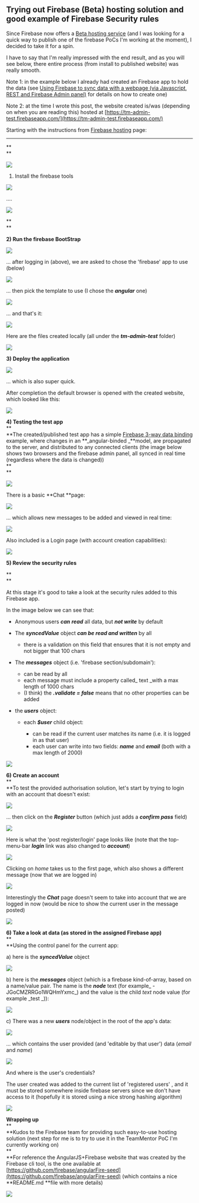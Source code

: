 ##  Trying out Firebase (Beta) hosting solution and good example of Firebase Security rules 

Since Firebase now offers a [Beta hosting service](https://www.firebase.com/docs/hosting.html) (and I was looking for a quick way to publish one of the firebase PoCs I'm working at the moment), I decided to take it for a spin.

I have to say that I'm really impressed with the end result, and as you will see below, there entire process (from install to published website) was really smooth.  


  


Note 1: in the example below I already had created an Firebase app to hold the data (see [Using Firebase to sync data with a webpage (via Javascript, REST and Firebase Admin panel)](http://blog.diniscruz.com/2014/02/using-firebase-to-sync-data-with.html) for details on how to create one) 

  


Note 2: at the time I wrote this post, the website created is/was (depending on when you are reading this) hosted at [https://tm-admin-test.firebaseapp.com/](https://tm-admin-test.firebaseapp.com/)

  


Starting with the instructions from [Firebase hosting](https://www.firebase.com/docs/hosting.html) page:

****  
**  
**

[![](images/Screen_Shot_2014-02-27_at_16_55_18.png)](http://2.bp.blogspot.com/-mbjRZjEjh3M/Uw9ucL7drsI/AAAAAAAAH68/_vmVzF2Yuaw/s1600/Screen+Shot+2014-02-27+at+16.55.18.png)

  


1) Install the firebase tools

  


  


[![](images/Screen_Shot_2014-02-27_at_17_01_47.png)](http://1.bp.blogspot.com/-OKdFaWfIT80/Uw9vn9LD7eI/AAAAAAAAH7U/JEw_-sh0_uw/s1600/Screen+Shot+2014-02-27+at+17.01.47.png)

 ....

[![](images/Screen_Shot_2014-02-27_at_17_02_06.png)](http://4.bp.blogspot.com/-00qYi8Gndw4/Uw9vn0kLYfI/AAAAAAAAH7Y/efkek80KQYs/s1600/Screen+Shot+2014-02-27+at+17.02.06.png)

**  
**

**2) Run the firebase BootStrap**

  


[![](images/Screen_Shot_2014-02-27_at_16_33_55.png)](http://1.bp.blogspot.com/-aLive0hUzPQ/Uw9uSOaFHpI/AAAAAAAAH4Q/_jKRnvNn3dY/s1600/Screen+Shot+2014-02-27+at+16.33.55.png)

  
... after logging in (above), we are asked to chose the 'firebase' app to use (below)

[![](images/Screen_Shot_2014-02-27_at_16_34_17.png)](http://1.bp.blogspot.com/-uA0xh1jKr0U/Uw9uSOJvanI/AAAAAAAAH4Y/sZbxaZs0fCo/s1600/Screen+Shot+2014-02-27+at+16.34.17.png)

  
... then pick the template to use (I chose the **_angular_** one)

[![](images/Screen_Shot_2014-02-27_at_16_34_37.png)](http://3.bp.blogspot.com/-a0eMhui73nI/Uw9uSGPaPiI/AAAAAAAAH4U/PO_pawb-bto/s1600/Screen+Shot+2014-02-27+at+16.34.37.png)

  
 ... and that's it:

[![](images/Screen_Shot_2014-02-27_at_16_35_02.png)](http://1.bp.blogspot.com/-Elz7FlHAZ1c/Uw9uS6WIsKI/AAAAAAAAH4o/wGy6ajJhgtE/s1600/Screen+Shot+2014-02-27+at+16.35.02.png)

  
Here are the files created locally (all under the **_tm-admin-test_** folder)

[![](images/Screen_Shot_2014-02-27_at_16_36_28.png)](http://2.bp.blogspot.com/-lwSLLLfQ_Zk/Uw9uVuCOBFI/AAAAAAAAH44/RCJ7j5VQ6SQ/s1600/Screen+Shot+2014-02-27+at+16.36.28.png)

**3) Deploy the application**

[![](images/Screen_Shot_2014-02-27_at_16_37_20.png)](http://1.bp.blogspot.com/-e5yfiP2SnrQ/Uw9uV4aw4vI/AAAAAAAAH5A/-6gy_D8-QfU/s1600/Screen+Shot+2014-02-27+at+16.37.20.png)

  
... which is also super quick.

After completion the default browser is opened with the created website, which looked like this:

[![](images/Screen_Shot_2014-02-27_at_16_40_48.png)](http://3.bp.blogspot.com/-WUztZVDHh4w/Uw9uVya9bDI/AAAAAAAAH48/m8xIMgwBzlk/s1600/Screen+Shot+2014-02-27+at+16.40.48.png)

  
**4) Testing the test app**  
**  
**The created/published test app has a simple [Firebase 3-way data binding](https://www.firebase.com/blog/2013-10-04-firebase-angular-data-binding.html) example, where changes in an **_angular-binded _**model, are propagated to the server, and distributed to any connected clients (the image below shows two browsers and the firebase admin panel, all synced in real time (regardless where the data is changed))  
**  
**  


[![](images/Screen_Shot_2014-02-27_at_16_42_24.png)](http://3.bp.blogspot.com/-kjttDs9399U/Uw9uWu5KObI/AAAAAAAAH5Q/RNg3PMpcsjc/s1600/Screen+Shot+2014-02-27+at+16.42.24.png)

  
There is a basic **Chat **page:

[![](images/Screen_Shot_2014-02-27_at_16_43_55.png)](http://2.bp.blogspot.com/-wqYNhCQUBkc/Uw9uXcfXAHI/AAAAAAAAH5c/zZO-X0NObrU/s1600/Screen+Shot+2014-02-27+at+16.43.55.png)

  
... which allows new messages to be added and viewed in real time:

[![](images/Screen_Shot_2014-02-27_at_16_44_04.png)](http://1.bp.blogspot.com/-4tFNMxCmkgE/Uw9uZ9fm_aI/AAAAAAAAH6M/MDscensFFU4/s1600/Screen+Shot+2014-02-27+at+16.44.04.png)

  
Also included is a Login page (with account creation capabilities):

[![](images/Screen_Shot_2014-02-27_at_16_44_46.png)](http://4.bp.blogspot.com/-JrUiOJiJWYA/Uw9uXvU4NLI/AAAAAAAAH5k/qGt_r8FnZyM/s1600/Screen+Shot+2014-02-27+at+16.44.46.png)

  


**5) Review the security rules**

**  
**

At this stage it's good to take a look at the security rules added to this Firebase app.

  


In the image below we can see that:

  * Anonymous users **_can_** **_read_** all data, but **_not write_** by default
  * The **_syncedValue_** object **_can be read and written_** by all

    * there is a validation on this field that ensures that it is not empty and not bigger that 100 chars

  * The **_messages_** object (i.e. 'firebase section/subdomain'):

    * can be read by all
    * each message must include a property called_ text _with a max length of 1000 chars
    * (I think) the **_.validate = false_** means that no other properties can be added

  * the **_users_** object:

    * each **_$user_** child object:

      * can be read if the current user matches its name (i.e. it is logged in as that user)
      * each user can write into two fields: _**name**_ and **_email_** (both with a max length of 2000) 

  


[![](images/Screen_Shot_2014-02-27_at_16_42_49.png)](http://1.bp.blogspot.com/-u72ssmlmuSc/Uw9uXJGOA5I/AAAAAAAAH5U/3MEWOKtoZzc/s1600/Screen+Shot+2014-02-27+at+16.42.49.png)

  
**6) Create an account**  
**  
**To test the provided authorisation solution, let's start by trying to login with an account that doesn't exist:

[![](images/Screen_Shot_2014-02-27_at_16_44_58.png)](http://2.bp.blogspot.com/-OWkQ8tqpTPM/Uw9uYNZaCiI/AAAAAAAAH5s/nwgLpCADo8I/s1600/Screen+Shot+2014-02-27+at+16.44.58.png)

  
 ... then click on the **_Register_** button (which just adds a **_confirm pass_** field)

[![](images/Screen_Shot_2014-02-27_at_16_45_54.png)](http://2.bp.blogspot.com/-ketb0wZXt18/Uw9uYVUsb-I/AAAAAAAAH50/6OvDu9qOxwk/s1600/Screen+Shot+2014-02-27+at+16.45.54.png)

  
Here is what the 'post register/login' page looks like (note that the top-menu-bar **_login_** link was also changed to **_account_**)

[![](images/Screen_Shot_2014-02-27_at_16_46_27.png)](http://3.bp.blogspot.com/--GaJw_nbTbo/Uw9uY-VhVsI/AAAAAAAAH58/-MTOSgE8SCM/s1600/Screen+Shot+2014-02-27+at+16.46.27.png)

Clicking on _home_ takes us to the first page, which also shows a different message (now that we are logged in)

[![](images/Screen_Shot_2014-02-27_at_16_46_57.png)](http://3.bp.blogspot.com/-zhoQ_0_BvqY/Uw9uZd7eh9I/AAAAAAAAH6E/Mm1zep2f0pQ/s1600/Screen+Shot+2014-02-27+at+16.46.57.png)

  
Interestingly the **_Chat_** page doesn't seem to take into account that we are logged in now (would be nice to show the current user in the message posted)

[![](images/Screen_Shot_2014-02-27_at_16_47_20.png)](http://3.bp.blogspot.com/-E6XcbYvT1ms/Uw9ucI_29RI/AAAAAAAAH64/4xj8KyxO6cY/s1600/Screen+Shot+2014-02-27+at+16.47.20.png)

  
**6) Take a look at data (as stored in the assigned Firebase app)**  
**  
**Using the control panel for the current app:

a) here is the **_syncedValue_** object

[![](images/Screen_Shot_2014-02-27_at_16_47_32.png)](http://1.bp.blogspot.com/-UCUJUivPObM/Uw9uZ8w1B_I/AAAAAAAAH6U/vtK-EUZJ9Wo/s1600/Screen+Shot+2014-02-27+at+16.47.32.png)

  
b) here is the **_messages_** object (which is a firebase kind-of-array, based on a name/value pair. The name is the **_node_** text (for example_ -JGoCMZRRGo1WQHmYxmc_) and the value is the child _text_ node value (for example _test _)):

[![](images/Screen_Shot_2014-02-27_at_16_47_53.png)](http://4.bp.blogspot.com/-v9ZG4rQksPA/Uw9uae0F9AI/AAAAAAAAH6g/xwOXQICdGtA/s1600/Screen+Shot+2014-02-27+at+16.47.53.png)

  
c) There was a new **_users_** node/object in the root of the app's data:

[![](images/Screen_Shot_2014-02-27_at_16_48_38.png)](http://1.bp.blogspot.com/-FSMPouXO3A4/Uw9uax1qEJI/AAAAAAAAH6k/jH3bK8ZLhd4/s1600/Screen+Shot+2014-02-27+at+16.48.38.png)

  
... which contains the user provided (and 'editable by that user') data (_email_ and _name_)

[![](images/Screen_Shot_2014-02-27_at_16_48_47.png)](http://3.bp.blogspot.com/-aFxEdfAnMlk/Uw9ubRcOr0I/AAAAAAAAH6s/uYFg2IpZUtg/s1600/Screen+Shot+2014-02-27+at+16.48.47.png)

  
And where is the user's credentials?

The user created was added to the current list of 'registered users' , and it must be stored somewhere inside firebase servers since we don't have access to it (hopefully it is stored using a nice strong hashing algorithm)

[![](images/Screen_Shot_2014-02-27_at_16_49_07.png)](http://2.bp.blogspot.com/-rirUGiqaY6o/Uw9ubvbYr4I/AAAAAAAAH7I/Hhe1WPnlNZw/s1600/Screen+Shot+2014-02-27+at+16.49.07.png)

  
**Wrapping up**  
**  
**Kudos to the Firebase team for providing such easy-to-use hosting solution (next step for me is to try to use it in the TeamMentor PoC I'm currently working on)  
**  
**For reference the AngularJS+Firebase website that was created by the Firebase cli tool, is the one available at [https://github.com/firebase/angularFire-seed](https://github.com/firebase/angularFire-seed) (which contains a nice **README.md **file with more details)

  


[![](images/Screen_Shot_2014-02-27_at_17_32_30.png)](http://1.bp.blogspot.com/-JndUE9QxzTE/Uw94WgzE7jI/AAAAAAAAH7s/yons7BhJWCw/s1600/Screen+Shot+2014-02-27+at+17.32.30.png)

  

